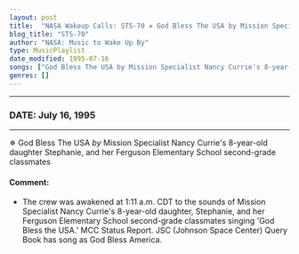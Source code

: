 ```yaml
---
layout: post
title:  "NASA Wakeup Calls: STS-70 ✵ God Bless The USA by Mission Specialist Nancy Currie's 8-year-old daughter Stephanie, and her Ferguson Elementary School second-grade classmates ✫ July 16, 1995"
blog_title: "STS-70"
author: "NASA: Music to Wake Up By"
type: MusicPlaylist
date_modified: 1995-07-16
songs: ["God Bless The USA by Mission Specialist Nancy Currie's 8-year-old daughter Stephanie, and her Ferguson Elementary School second-grade classmates"]
genres: []
---
```


----
### DATE: July 16, 1995
----
✵ God Bless The USA *by* Mission Specialist Nancy Currie's 8-year-old daughter Stephanie, and her Ferguson Elementary School second-grade classmates  

#### Comment:
* The crew was awakened at 1:11 a.m. CDT to the sounds of Mission Specialist Nancy Currie's 8-year-old daughter, Stephanie, and her Ferguson Elementary School second-grade classmates singing 'God Bless the USA.'  MCC Status Report. JSC (Johnson Space Center) Query Book has song as God Bless America.



<br/>
<center>
	<a target="_blank"
	   href="https://twitter.com/intent/tweet?hashtags=Space,NASA,Playlist,NASAWakeupCalls,SpaceProgram&text=🚀 {{ page.author}}, '{{ page.songs.first }}' {{ page.title }}, {{ site.url }}{{ page.url }}&via=nasawakeupcalls"><i class="fab fa-twitter" title="Tweet this page" alt="Tweet this page" style="font-size: 1.3em;"></i></a>
	&nbsp; 	<i class="fas fa-user-astronaut" style="font-size: 1.5em;"></i> &nbsp;
    <a id="custom_amazon_link"
       type="amzn" search="#"
       category="popular music">
    <i class="fab fa-amazon" style="font-size: 1.3em;"></i></a>
</center>

<!-- Randomly resolve an individual entry from a song array -->
<script src="/assets/javascript/seedrandom.min.js"></script>
<script>
  var wake_me_up = ["God Bless The USA by Mission Specialist Nancy Currie's 8-year-old daughter Stephanie, and her Ferguson Elementary School second-grade classmates"];
  var prng = new Math.seedrandom();
  function randomSong() {
    song = wake_me_up[Math.floor(Math.random() * wake_me_up.length)];
    var amazon_link = document.getElementById("custom_amazon_link");
    amazon_link.setAttribute("search", song);
  }
  window.onload = randomSong();
</script>
